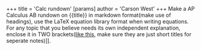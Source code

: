 +++
 title = 'Calc rundown'
[params]
	author = 'Carson West'
+++
Make a AP Calculus AB rundown on {{title}} in markdown format(make use of headings), use the LaTeX equation library format when writing equations. For any topic that you believe needs its own independent explanation, enclose it in TWO brackets([like this](./../like-this/), make sure they are just short titles for seperate notes)]].